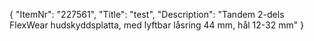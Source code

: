 {
  "ItemNr": "227561",
  "Title": "test",
  "Description": "Tandem 2-dels FlexWear hudskyddsplatta, med lyftbar låsring 44 mm, hål 12-32 mm"
}